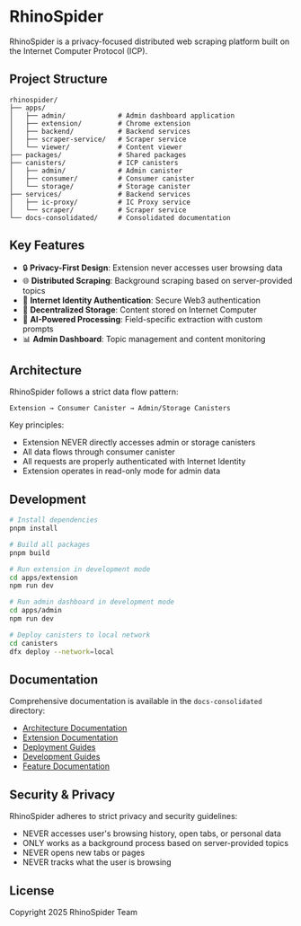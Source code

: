 # RhinoSpider

RhinoSpider is a privacy-focused distributed web scraping platform built on the Internet Computer Protocol (ICP).

## Project Structure

```
rhinospider/
├── apps/
│   ├── admin/             # Admin dashboard application
│   ├── extension/         # Chrome extension
│   ├── backend/           # Backend services
│   ├── scraper-service/   # Scraper service
│   └── viewer/            # Content viewer
├── packages/              # Shared packages
├── canisters/             # ICP canisters
│   ├── admin/             # Admin canister
│   ├── consumer/          # Consumer canister
│   └── storage/           # Storage canister
├── services/              # Backend services
│   ├── ic-proxy/          # IC Proxy service
│   └── scraper/           # Scraper service
└── docs-consolidated/     # Consolidated documentation
```

## Key Features

- 🔒 **Privacy-First Design**: Extension never accesses user browsing data
- 🌐 **Distributed Scraping**: Background scraping based on server-provided topics
- 🔐 **Internet Identity Authentication**: Secure Web3 authentication
- 💾 **Decentralized Storage**: Content stored on Internet Computer
- 🤖 **AI-Powered Processing**: Field-specific extraction with custom prompts
- 📊 **Admin Dashboard**: Topic management and content monitoring

## Architecture

RhinoSpider follows a strict data flow pattern:

```
Extension → Consumer Canister → Admin/Storage Canisters
```

Key principles:
- Extension NEVER directly accesses admin or storage canisters
- All data flows through consumer canister
- All requests are properly authenticated with Internet Identity
- Extension operates in read-only mode for admin data

## Development

```bash
# Install dependencies
pnpm install

# Build all packages
pnpm build

# Run extension in development mode
cd apps/extension
npm run dev

# Run admin dashboard in development mode
cd apps/admin
npm run dev

# Deploy canisters to local network
cd canisters
dfx deploy --network=local
```

## Documentation

Comprehensive documentation is available in the `docs-consolidated` directory:

- [Architecture Documentation](docs-consolidated/architecture/)
- [Extension Documentation](docs-consolidated/extension/)
- [Deployment Guides](docs-consolidated/deployment/)
- [Development Guides](docs-consolidated/development/)
- [Feature Documentation](docs-consolidated/features/)

## Security & Privacy

RhinoSpider adheres to strict privacy and security guidelines:
- NEVER accesses user's browsing history, open tabs, or personal data
- ONLY works as a background process based on server-provided topics
- NEVER opens new tabs or pages
- NEVER tracks what the user is browsing

## License

Copyright 2025 RhinoSpider Team
